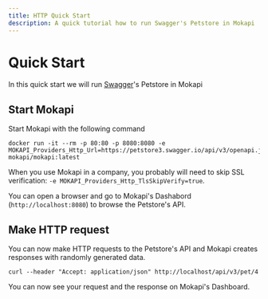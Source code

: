```yaml
---
title: HTTP Quick Start
description: A quick tutorial how to run Swagger's Petstore in Mokapi
---
```

# Quick Start
In this quick start we will run [Swagger](https://swagger.io/)'s Petstore in Mokapi

## Start Mokapi
Start Mokapi with the following command

```
docker run -it --rm -p 80:80 -p 8080:8080 -e MOKAPI_Providers_Http_Url=https://petstore3.swagger.io/api/v3/openapi.json mokapi/mokapi:latest
```
When you use Mokapi in a company, you probably will need to skip SSL verification: `-e MOKAPI_Providers_Http_TlsSkipVerify=true`.

You can open a browser and go to Mokapi's Dashabord (`http://localhost:8080`) to browse the Petstore's API.

## Make HTTP request
You can now make HTTP requests to the Petstore's API and Mokapi creates responses with randomly generated data.

```
curl --header "Accept: application/json" http://localhost/api/v3/pet/4
```
You can now see your request and the response on Mokapi's Dashboard.